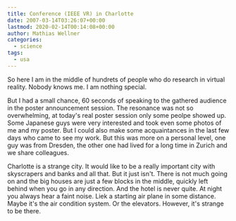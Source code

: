 ```yaml
---
title: Conference (IEEE VR) in Charlotte
date: 2007-03-14T03:26:07+00:00
lastmod: 2020-02-14T00:14:08+00:00
author: Mathias Wellner
categories:
  - science
tags:
  - usa
---
```

So here I am in the middle of hundrets of people who do research in virtual reality. Nobody knows me. I am nothing special. 
<!--more-->

But I had a small chance, 60 seconds of speaking to the gathered audience in the poster announcement session. The resonance was not so overwhelming, at today's real poster session only some peolpe showed up. Some Japanese guys were very interested and took even some photos of me and my poster. But I could also make some acquaintances in the last few days who came to see my work. But this was more on a personal level, one guy was from Dresden, the other one had lived for a long time in Zurich and we share colleagues. 

Charlotte is a strange city. It would like to be a really important city with skyscrapers and banks and all that. But it just isn't. There is not much going on and the big houses are just a few blocks in the middle, quickly left behind when you go in any direction. And the hotel is never quite. At night you always hear a faint noise. Liek a starting air plane in some distance. Maybe it's the air condition system. Or the elevators. However, it's strange to be there.